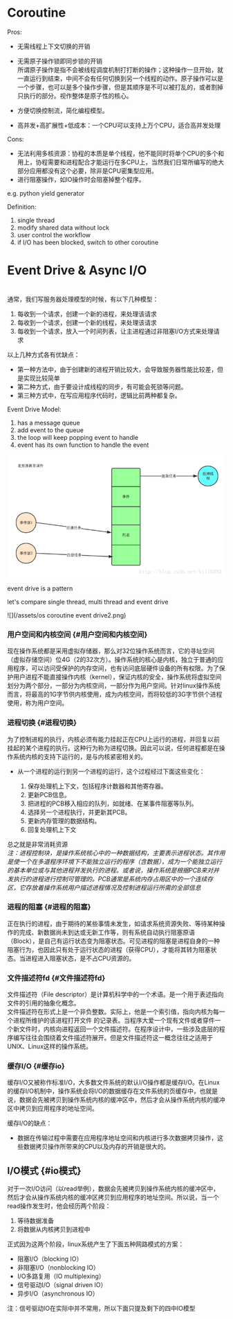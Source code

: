 # Coroutine

Pros:

* 无需线程上下文切换的开销

* 无需原子操作锁即同步锁的开销  
  所谓原子操作是指不会被线程调度机制打打断的操作；这种操作一旦开始，就一直运行到结束，中间不会有任何切换到另一个线程的动作。原子操作可以是一个步骤，也可以是多个操作步骤，但是其顺序是不可以被打乱的，或者割掉只执行的部分。视作整体是原子性的核心。

* 方便切换控制流，简化编程模型。

* 高并发+高扩展性+低成本：一个CPU可以支持上万个CPU，适合高并发处理

Cons:

* 无法利用多核资源：协程的本质是单个线程，他不能同时将单个CPU的多个和用上，协程需要和进程配合才能运行在多CPU上，当然我们日常所编写的绝大部分应用都没有这个必要，除非是CPU密集型应用。
* 进行阻塞操作，如IO操作时会阻塞掉整个程序。

e.g. python yield generator

Definition:

1. single thread
2. modify shared data without lock
3. user control the workflow
4. if I/O has been blocked, switch to other coroutine

# Event Drive & Async I/O

# 

通常，我们写服务器处理模型的时候，有以下几种模型：

1. 每收到一个请求，创建一个新的进程，来处理该请求
2. 每收到一个请求，创建一个新的线程，来处理该请求
3. 每收到一个请求，放入一个时间列表，让主进程通过非阻塞I/O方式来处理请求

以上几种方式各有优缺点：

* 第一种方法中，由于创建新的进程开销比较大，会导致服务器性能比较差，但是实现比较简单
* 第二种方式，由于要设计成线程的同步，有可能会死锁等问题。
* 第三种方式中，在写应用程序代码时，逻辑比前两种都复杂。

Event Drive Model:

1. has a message queue
2. add event to the queue
3. the loop will keep popping event to handle
4. event has its own function to handle the event

![](/assets/oscoroutineenevtdrive1.png)

event drive is a pattern

let's compare single thread, multi thread and event drive

![](/assets/os coroutine event drive2.png)



### 用户空间和内核空间 {#用户空间和内核空间}

现在操作系统都是采用虚拟存储器，那么对32位操作系统而言，它的寻址空间（虚拟存储空间）位4G（2的32次方）。操作系统的核心是内核，独立于普通的应用程序，可以访问受保护的内存空间，也有访问底层硬件设备的所有权限。为了保护用户进程不能直接操作内核（kernel），保证内核的安全，操作系统将虚拟空间划分为两个部分，一部分为内核空间，一部分作为用户空间。针对linux操作系统而言，将最高的1G字节供内核使用，成为内核空间，而将较低的3G字节供个进程使用，称为用户空间。



### 进程切换 {#进程切换}

为了控制进程的执行，内核必须有能力挂起正在CPU上运行的进程，并回复以前挂起的某个进程的执行。这种行为称为进程切换。因此可以说，任何进程都是在操作系统内核的支持下运行的，是与内核紧密相关的。

* 从一个进程的运行到另一个进程的运行，这个过程经过下面这些变化：
 
  1. 保存处理机上下文，包括程序计数器和其他寄存器。
  2. 更新PCB信息。
  3. 把进程的PCB移入相应的队列，如就绪、在某事件阻塞等队列。
  4. 选择另一个进程执行，并更新其PCB。
  5. 更新内存管理的数据结构。
  6. 回复处理机上下文

总之就是非常消耗资源  
_注：进程控制块，是操作系统核心中的一种数据结构，主要表示进程状态。其作用是使一个在多道程序环境下不能独立运行的程序（含数据），成为一个能独立运行的基本单位或与其他进程并发执行的进程。或者说，操作系统是根据PCB来对并发执行的进程进行控制可管理的。PCB通常是系统内存占用区中的一个连续存区，它存放着操作系统用户描述进程情况及控制进程运行所需的全部信息_

### 进程的阻塞 {#进程的阻塞}

正在执行的进程，由于期待的某些事情未发生，如请求系统资源失败、等待某种操作的完成、新数据尚未到达或无新工作等，则有系统自动执行阻塞原语（Block），是自己有运行状态变为阻塞状态。可见进程的阻塞是进程自身的一种阻塞行为，也因此只有处于运行状态的进程（获得CPU），才能将其转为阻塞状态。当进程进入阻塞状态，是不占CPU资源的。

### 文件描述符fd {#文件描述符fd}

文件描述符（File descriptor）是计算机科学中的一个术语。是一个用于表述指向文件的引用的抽象化概念。  
文件描述符在形式上是一个非负整数。实际上，他是一个索引值，指向内核为每一个进程所维护的该进程打开文件 的记录表。当程序大爱一个现有文件或者穿件一个新文件时，内核向进程返回一个文件描述符。在程序设计中，一些涉及底层的程序编写往往会围绕着文件描述符展开。但是文件描述符这一概念往往之适用于UNIX、Linux这样的操作系统。

### 缓存I/O {#缓存io}

缓存I/O又被称作标准I/O，大多数文件系统的默认I/O操作都是缓存I/O。在Linux的缓存I/O机制中，操作系统会将I/O的数据缓存在文件系统的页缓存中，也就是说，数据会先被拷贝到操作系统内核的缓冲区中，然后才会从操作系统内核的缓冲区中拷贝到应用程序的地址空间。

缓存I/O的缺点：

* 数据在传输过程中需要在应用程序地址空间和内核进行多次数据拷贝操作，这些数据拷贝操作所带来的CPU以及内存的开销是很大的。

## I/O模式 {#io模式}

对于一次I/O访问（以read举例），数据会先被拷贝到操作系统内核的缓冲区中，然后才会从操作系统内核的缓冲区拷贝到应用程序的地址空间。所以说，当一个read操作发生时，他会经历两个阶段：  
1. 等待数据准备  
2. 将数据从内核拷贝到进程中

正式因为这两个阶段，linux系统产生了下面五种网路模式的方案：  
- 阻塞I/O（blocking IO）  
- 非阻塞I/O（nonblocking IO）  
- I/O多路复用（IO multiplexing）  
- 信号驱动I/O（signal driven IO）  
- 异步I/O（asynchronous IO）

注：信号驱动IO在实际中并不常用，所以下面只提及剩下的四中IO模型

